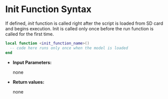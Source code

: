 # Init Function Syntax

If defined, _init_ function is called right after the script is loaded from SD card and begins execution. Init is called only once before the run function is called for the first time.

```lua
local function <init_function_name>()
  -- code here runs only once when the model is loaded
end
```

*   **Input Parameters:**

    none
*   **Return values:**

    none
